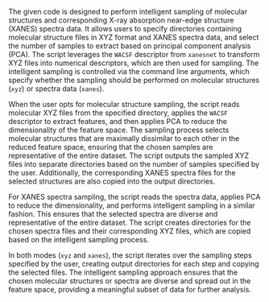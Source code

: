 The given code is designed to perform intelligent sampling of molecular structures and corresponding X-ray absorption near-edge structure (XANES) spectra data. 
It allows users to specify directories containing molecular structure files in XYZ format and XANES spectra data, and select the number of samples to extract based on principal
component analysis (PCA). The script leverages the `WACSF` descriptor from `xanesnet` to transform XYZ files into numerical descriptors, which are then used for sampling. 
The intelligent sampling is controlled via the command line arguments, which specify whether the sampling should be performed on molecular structures (`xyz`) or spectra data (`xanes`).


When the user opts for molecular structure sampling, the script reads molecular XYZ files from the specified directory, applies the `WACSF` descriptor to extract features, 
and then applies PCA to reduce the dimensionality of the feature space. The sampling process selects molecular structures that are maximally dissimilar to each other in 
the reduced feature space, ensuring that the chosen samples are representative of the entire dataset. The script outputs the sampled XYZ files into separate directories based 
on the number of samples specified by the user. Additionally, the corresponding XANES spectra files for the selected structures are also copied into the output directories.

For XANES spectra sampling, the script reads the spectra data, applies PCA to reduce the dimensionality, and performs intelligent sampling in a similar fashion. This ensures
that the selected spectra are diverse and representative of the entire dataset. The script creates directories for the chosen spectra files and their corresponding XYZ files,
which are copied based on the intelligent sampling process.

In both modes (`xyz` and `xanes`), the script iterates over the sampling steps specified by the user, creating output directories for each step and copying the selected files. 
The intelligent sampling approach ensures that the chosen molecular structures or spectra are diverse and spread out in the feature space, providing a meaningful subset of data
for further analysis.
